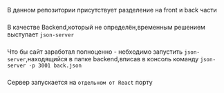 В данном репозитории присутствует разделение на front и back части
###
В качестве Backend,который не определён,временным решением выступает `json-server`
###
Что бы сайт заработал полноценно - небходимо запустить `json-server`,находящийся в папке backend,вписав в консоль команду `json-server -p 3001 back.json`
###
Сервер запускается на `отдельном от React` порту
 
